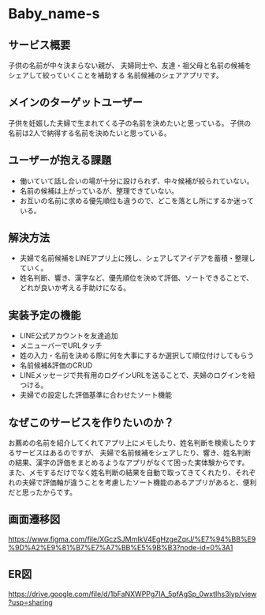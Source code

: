 # Baby_name-s

## サービス概要

子供の名前が中々決まらない親が、
夫婦同士や、友達・祖父母と名前の候補をシェアして絞っていくことを補助する
名前候補のシェアアプリです。

## メインのターゲットユーザー

子供を妊娠した夫婦で生まれてくる子の名前を決めたいと思っている。
子供の名前は2人で納得する名前を決めたいと思っている。

## ユーザーが抱える課題

* 働いていて話し合いの場が十分に設けられず、中々候補が絞られていない。
* 名前の候補は上がっているが、整理できていない。
* お互いの名前に求める優先順位も違うので、どこを落とし所にするか迷っている。

## 解決方法

* 夫婦で名前候補をLINEアプリ上に残し、シェアしてアイデアを蓄積・整理していく。
* 姓名判断、響き、漢字など、優先順位を決めて評価、ソートできることで、どれが良いか考える手助けになる。


## 実装予定の機能

- LINE公式アカウントを友達追加
 - メニューバーでURLタッチ
  - 姓の入力・名前を決める際に何を大事にするか選択して順位付けしてもらう
  - 名前候補&評価のCRUD
  - LINEメッセージで共有用のログインURLを送ることで、夫婦のログインを紐つける。
  - 夫婦での設定した評価基準に合わせたソート機能

## なぜこのサービスを作りたいのか？

お薦めの名前を紹介してくれてアプリ上にメモしたり、姓名判断を検索したりするサービスはあるのですが、
夫婦で名前候補をシェアしたり、響き、姓名判断の結果、漢字の評価をまとめるようなアプリがなくて困った実体験からです。
また、メモするだけでなく姓名判断の結果を自動で取ってきてくれたり、それぞれの夫婦で評価軸が違うことを考慮したソート機能のあるアプリがあると、便利だと思ったからです。

## 画面遷移図

https://www.figma.com/file/XGczSJMmIkV4EgHzgeZqrJ/%E7%94%BB%E9%9D%A2%E9%81%B7%E7%A7%BB%E5%9B%B3?node-id=0%3A1

## ER図

https://drive.google.com/file/d/1bFaNXWPPg7IA_5pfAgSp_0wxtIhs3lyp/view?usp=sharing